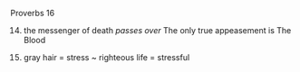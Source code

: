 Proverbs 16


14) the messenger of death _passes over_
  The only true appeasement is The Blood

31) gray hair = stress ~ righteous life = stressful